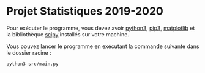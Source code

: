 # Projet Statistiques 2019-2020

Pour exécuter le programme, vous devez avoir [python3](https://www.python.org/downloads/), 
[pip3](https://pip.pypa.io/en/stable/installing/), 
[matplotlib](https://matplotlib.org/users/installing.html) et la bibliothèque 
[scipy](https://www.scipy.org/install.html) installés sur votre machine.

Vous pouvez lancer le programme en exécutant la commande suivante dans le dossier racine :

```
python3 src/main.py
```
